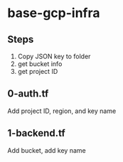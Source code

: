 # base-gcp-infra

## Steps

1) Copy JSON key to folder
2) get bucket info
3) get project ID

## 0-auth.tf
Add project ID, region, and key name

## 1-backend.tf
Add bucket, add key name




